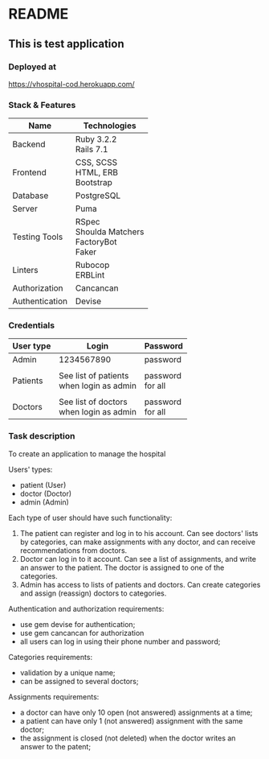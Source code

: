 # README

## This is test application

### Deployed at

https://vhospital-cod.herokuapp.com/

### Stack & Features

| Name             | Technologies                                                                                           |
|------------------|--------------------------------------------------------------------------------------------------------|
| Backend          | Ruby 3.2.2<br/>Rails 7.1                                                                               |
| Frontend         | CSS, SCSS<br/>HTML, ERB<br/>Bootstrap                                                                  |
| Database         | PostgreSQL                                                                                             |
| Server           | Puma                                                                                                   |
| Testing Tools    | RSpec<br/>Shoulda Matchers<br/>FactoryBot<br/>Faker                                                    |
| Linters          | Rubocop<br/>ERBLint                                                                                    |
| Authorization    | Cancancan                                                                                              |
| Authentication   | Devise                                                                                                 |

### Credentials

| User type       | Login                                       | Password            |
|-----------------|---------------------------------------------|---------------------|
| Admin           | 1234567890                                  | password            |
|                 |                                             |                     |
| Patients        | See list of patients<br/>when login as admin| password<br/>for all|
|                 |                                             |                     |
| Doctors         | See list of doctors<br/>when login as admin | password<br/>for all|


### Task description

To create an application to manage the hospital

Users' types:
- patient (User)
- doctor (Doctor)
- admin (Admin)

Each type of user should have such functionality:

1. The patient can register and log in to his account. Can see doctors' lists by categories,
can make assignments with any doctor, and can receive recommendations from doctors.
2. Doctor can log in to it account. Can see a list of assignments, and write an answer to the patient.
The doctor is assigned to one of the categories.
3. Admin has access to lists of patients and doctors. Can create categories and assign (reassign) doctors to categories.

Authentication and authorization requirements:
- use gem devise for authentication;
- use gem cancancan for authorization
- all users can log in using their phone number and password;


Categories requirements:
- validation by a unique name;
- can be assigned to several doctors;

Assignments requirements:
- a doctor can have only 10 open (not answered) assignments at a time;
- a patient can have only 1 (not answered) assignment with the same doctor;
- the assignment is closed (not deleted) when the doctor writes an answer to the patent;

